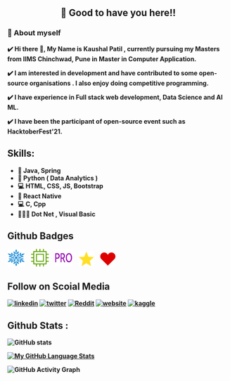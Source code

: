 <h2 align="center">
 <b> 👋 Good to have you here!! <b>
</h2>
  

### 🌱 About myself

✔️ Hi there 👋, My Name is Kaushal Patil , currently pursuing my Masters from IIMS Chinchwad, Pune in Master in Computer Application.

✔️ I am interested in development and have contributed to some open-source organisations . I also enjoy doing competitive programming.

✔️ I have experience in Full stack web development, Data Science and AI ML.

✔️ I have been the participant of open-source event such as HacktoberFest'21.

## Skills: 
 - 🍵 Java, Spring
 - 🐍 Python ( Data Analytics ) 
 - 💻 HTML, CSS, JS, Bootstrap
 - 📱 React Native
 - 💻 C, Cpp 
 - 🧑🏻‍💻 Dot Net , Visual Basic
  
## Github Badges
  
<a href='https://archiveprogram.github.com/'><img src='https://raw.githubusercontent.com/acervenky/animated-github-badges/master/assets/acbadge.gif' width='40' height='40'></a> <a href='https://docs.github.com/en/developers'><img src='https://raw.githubusercontent.com/acervenky/animated-github-badges/master/assets/devbadge.gif' width='40' height='40'></a> <a href='https://github.com/pricing'><img src='https://raw.githubusercontent.com/acervenky/animated-github-badges/master/assets/pro.gif' width='40' height='40'></a> <a href='https://stars.github.com/'><img src='https://raw.githubusercontent.com/acervenky/animated-github-badges/master/assets/starbadge.gif' width='35' height='35'></a> <a href='https://docs.github.com/en/github/supporting-the-open-source-community-with-github-sponsors'><img src='https://raw.githubusercontent.com/acervenky/animated-github-badges/master/assets/sponsorbadge.gif' width='35' height='35'></a> 

## Follow on Scoial Media
[<img src='https://cdn.jsdelivr.net/npm/simple-icons@3.0.1/icons/linkedin.svg' alt='linkedin' height='40'>](https://www.linkedin.com/in/kaushal-patil-200a5a161/)  [<img src='https://cdn.jsdelivr.net/npm/simple-icons@3.0.1/icons/twitter.svg' alt='twitter' height='40'>](https://twitter.com/kupatil122)  [<img src='https://cdn.jsdelivr.net/npm/simple-icons@3.0.1/icons/reddit.svg' alt='Reddit' height='40'>](https://www.reddit.com/user/kaushal122)  [<img src='https://cdn.jsdelivr.net/npm/simple-icons@3.0.1/icons/icloud.svg' alt='website' height='40'>](https://www.kaushalpatil.ml/)  [<img src='https://cdn.jsdelivr.net/npm/simple-icons@3.0.1/icons/kaggle.svg' alt='kaggle' height='40'>](https://www.kaggle.com/kaushalpatil)  


## Github Stats :
    
![GitHub stats](https://github-readme-stats.vercel.app/api?username=kupatil&show_icons=true&theme=radical)
  
[![My GitHub Language Stats](https://github-readme-stats.vercel.app/api/top-langs/?username=kupatil&langs_count=5&theme=tokyonight)]()

![GitHub Activity Graph](https://activity-graph.herokuapp.com/graph?username=kupatil)  

